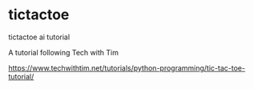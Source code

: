 # tictactoe
tictactoe ai tutorial

A tutorial following Tech with Tim 

https://www.techwithtim.net/tutorials/python-programming/tic-tac-toe-tutorial/
